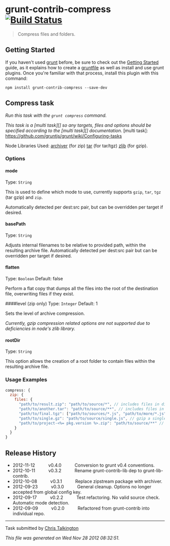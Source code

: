 # grunt-contrib-compress [![Build Status](https://secure.travis-ci.org/gruntjs/grunt-contrib-compress.png?branch=master)](http://travis-ci.org/gruntjs/grunt-contrib-compress)

> Compress files and folders.


## Getting Started
If you haven't used [grunt][] before, be sure to check out the [Getting Started][] guide, as it explains how to create a [gruntfile][Getting Started] as well as install and use grunt plugins. Once you're familiar with that process, install this plugin with this command:

```shell
npm install grunt-contrib-compress --save-dev
```

[grunt]: http://gruntjs.com/
[Getting Started]: https://github.com/gruntjs/grunt/blob/devel/docs/getting_started.md


## Compress task
_Run this task with the `grunt compress` command._

_This task is a [multi task][] so any targets, files and options should be specified according to the [multi task][] documentation._
[multi task]: https://github.com/gruntjs/grunt/wiki/Configuring-tasks


Node Libraries Used:
[archiver](https://github.com/ctalkington/node-archiver) (for zip)
[tar](https://github.com/isaacs/node-tar) (for tar/tgz)
[zlib](http://nodejs.org/api/zlib.html#zlib_options) (for gzip).

### Options

#### mode
Type: `String`

This is used to define which mode to use, currently supports `gzip`, `tar`, `tgz` (tar gzip) and `zip`.

Automatically detected per dest:src pair, but can be overridden per target if desired.

#### basePath
Type: `String`

Adjusts internal filenames to be relative to provided path, within the resulting archive file.  Automatically detected per dest:src pair but can be overridden per target if desired.

#### flatten
Type: `Boolean`
Default: false

Perform a flat copy that dumps all the files into the root of the destination file, overwriting files if they exist.

####level (zip only)
Type: `Integer`
Default: 1

Sets the level of archive compression.

*Currently, gzip compression related options are not supported due to deficiencies in node's zlib library.*

#### rootDir
Type: `String`

This option allows the creation of a root folder to contain files within the resulting archive file.

### Usage Examples

```js
compress: {
  zip: {
    files: {
      "path/to/result.zip": "path/to/source/*", // includes files in dir
      "path/to/another.tar": "path/to/source/**", // includes files in dir and subdirs
      "path/to/final.tgz": ["path/to/sources/*.js", "path/to/more/*.js"], // include JS files in two diff dirs
      "path/to/single.gz": "path/to/source/single.js", // gzip a single file
      "path/to/project-<%= pkg.version %>.zip": "path/to/source/**" // variables in destination
    }
  }
}
```


## Release History

 * 2012-11-12   v0.4.0   Conversion to grunt v0.4 conventions.
 * 2012-10-11   v0.3.2   Rename grunt-contrib-lib dep to grunt-lib-contrib.
 * 2012-10-08   v0.3.1   Replace zipstream package with archiver.
 * 2012-09-23   v0.3.0   General cleanup. Options no longer accepted from global config key.
 * 2012-09-17   v0.2.2   Test refactoring. No valid source check. Automatic mode detection.
 * 2012-09-09   v0.2.0   Refactored from grunt-contrib into individual repo.

---

Task submitted by [Chris Talkington](http://christalkington.com/)

*This file was generated on Wed Nov 28 2012 08:32:51.*
